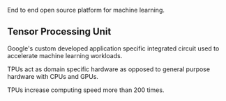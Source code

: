 End to end open source platform for machine learning.
## Tensor Processing Unit
Google's custom developed application specific integrated circuit used to accelerate machine learning workloads.

TPUs act as domain specific hardware as opposed to general purpose hardware with CPUs and GPUs.

TPUs increase computing speed more than 200 times.
